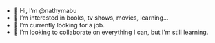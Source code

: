 - 👋 Hi, I’m @nathymabu
- 👀 I’m interested in books, tv shows, movies, learning...
- 🌱 I’m currently looking for a job.
- 💞️ I’m looking to collaborate on everything I can, but I'm still learning.

<!---
nathymabu/nathymabu is a ✨ special ✨ repository because its `README.md` (this file) appears on your GitHub profile.
You can click the Preview link to take a look at your changes.
--->
